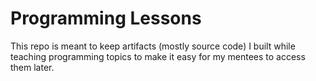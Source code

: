 # Programming Lessons

This repo is meant to keep artifacts (mostly source code) I built while teaching programming topics to make it easy for my mentees to access them later.
